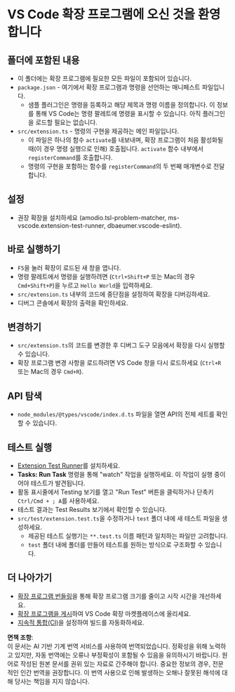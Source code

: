 # VS Code 확장 프로그램에 오신 것을 환영합니다

## 폴더에 포함된 내용

* 이 폴더에는 확장 프로그램에 필요한 모든 파일이 포함되어 있습니다.
* `package.json` - 여기에서 확장 프로그램과 명령을 선언하는 매니페스트 파일입니다.
  * 샘플 플러그인은 명령을 등록하고 해당 제목과 명령 이름을 정의합니다. 이 정보를 통해 VS Code는 명령 팔레트에 명령을 표시할 수 있습니다. 아직 플러그인을 로드할 필요는 없습니다.
* `src/extension.ts` - 명령의 구현을 제공하는 메인 파일입니다.
  * 이 파일은 하나의 함수 `activate`를 내보내며, 확장 프로그램이 처음 활성화될 때(이 경우 명령 실행으로 인해) 호출됩니다. `activate` 함수 내부에서 `registerCommand`를 호출합니다.
  * 명령의 구현을 포함하는 함수를 `registerCommand`의 두 번째 매개변수로 전달합니다.

## 설정

* 권장 확장을 설치하세요 (amodio.tsl-problem-matcher, ms-vscode.extension-test-runner, dbaeumer.vscode-eslint).

## 바로 실행하기

* `F5`을 눌러 확장이 로드된 새 창을 엽니다.
* 명령 팔레트에서 명령을 실행하려면 (`Ctrl+Shift+P` 또는 Mac의 경우 `Cmd+Shift+P`)을 누르고 `Hello World`을 입력하세요.
* `src/extension.ts` 내부의 코드에 중단점을 설정하여 확장을 디버깅하세요.
* 디버그 콘솔에서 확장의 출력을 확인하세요.

## 변경하기

* `src/extension.ts`의 코드를 변경한 후 디버그 도구 모음에서 확장을 다시 실행할 수 있습니다.
* 확장 프로그램 변경 사항을 로드하려면 VS Code 창을 다시 로드하세요 (`Ctrl+R` 또는 Mac의 경우 `Cmd+R`).

## API 탐색

* `node_modules/@types/vscode/index.d.ts` 파일을 열면 API의 전체 세트를 확인할 수 있습니다.

## 테스트 실행

* [Extension Test Runner](https://marketplace.visualstudio.com/items?itemName=ms-vscode.extension-test-runner)를 설치하세요.
* **Tasks: Run Task** 명령을 통해 "watch" 작업을 실행하세요. 이 작업이 실행 중이어야 테스트가 발견됩니다.
* 활동 표시줄에서 Testing 보기를 열고 "Run Test" 버튼을 클릭하거나 단축키 `Ctrl/Cmd + ; A`를 사용하세요.
* 테스트 결과는 Test Results 보기에서 확인할 수 있습니다.
* `src/test/extension.test.ts`을 수정하거나 `test` 폴더 내에 새 테스트 파일을 생성하세요.
  * 제공된 테스트 실행기는 `**.test.ts` 이름 패턴과 일치하는 파일만 고려합니다.
  * `test` 폴더 내에 폴더를 만들어 테스트를 원하는 방식으로 구조화할 수 있습니다.

## 더 나아가기

* [확장 프로그램 번들링](https://code.visualstudio.com/api/working-with-extensions/bundling-extension)을 통해 확장 프로그램 크기를 줄이고 시작 시간을 개선하세요.
* [확장 프로그램을 게시](https://code.visualstudio.com/api/working-with-extensions/publishing-extension)하여 VS Code 확장 마켓플레이스에 올리세요.
* [지속적 통합(CI)](https://code.visualstudio.com/api/working-with-extensions/continuous-integration)을 설정하여 빌드를 자동화하세요.

**면책 조항**:  
이 문서는 AI 기반 기계 번역 서비스를 사용하여 번역되었습니다. 정확성을 위해 노력하고 있지만, 자동 번역에는 오류나 부정확성이 포함될 수 있음을 유의하시기 바랍니다. 원어로 작성된 원본 문서를 권위 있는 자료로 간주해야 합니다. 중요한 정보의 경우, 전문적인 인간 번역을 권장합니다. 이 번역 사용으로 인해 발생하는 오해나 잘못된 해석에 대해 당사는 책임을 지지 않습니다.